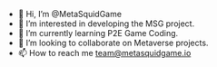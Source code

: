 - 👋 Hi, I’m @MetaSquidGame
- 👀 I’m interested in developing the MSG project.
- 🌱 I’m currently learning P2E Game Coding.
- 💞️ I’m looking to collaborate on Metaverse projects.
- 📫 How to reach me team@metasquidgame.io

<!---
MetaSquidGame/MetaSquidGame is a ✨ special ✨ repository because its `README.md` (this file) appears on your GitHub profile.
You can click the Preview link to take a look at your changes.
--->
